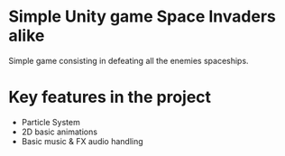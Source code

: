 # Simple Unity game Space Invaders alike
Simple game consisting in defeating all the enemies spaceships.

# Key features in the project
* Particle System
* 2D basic animations
* Basic music & FX audio handling
